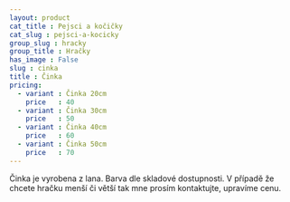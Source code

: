 ```yaml
---
layout: product
cat_title : Pejsci a kočičky
cat_slug : pejsci-a-kocicky
group_slug : hracky
group_title : Hračky
has_image : False
slug : cinka
title : Činka
pricing:
  - variant : Činka 20cm
    price   : 40
  - variant : Činka 30cm
    price   : 50
  - variant : Činka 40cm
    price   : 60
  - variant : Činka 50cm
    price   : 70
---
```


Činka je vyrobena z lana. Barva dle skladové dostupnosti. V případě že chcete hračku menší či větší tak mne prosím kontaktujte, upravíme cenu.


